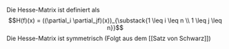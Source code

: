 Die Hesse-Matrix ist definiert als
$$H(f)(x) = ((\partial_i \partial_jf)(x))_{\substack{1 \leq i \leq n \\ 1 \leq j \leq n}}$$
Die Hesse-Matrix ist symmetrisch (Folgt aus dem [[Satz von Schwarz]])